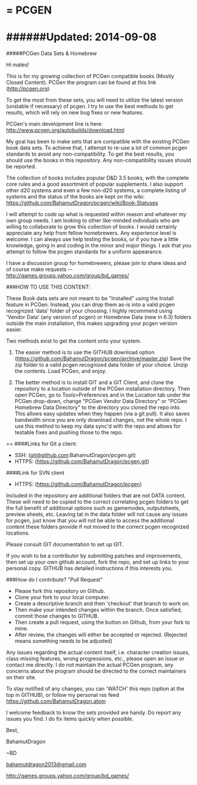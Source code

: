 =
PCGEN
=

######Updated: 2014-09-08
==========================
#####PCGen Data Sets & Homebrew

Hi mates! 


This is for my growing collection of PCGen compatible books (Mostly Closed Content). PCGen the program can be found at this link (http://pcgen.org)


To get the most from these sets, you will need to utilize the latest version (unstable if necessary) of pcgen. I try to use the best methods to get results, which will rely on new bug fixes or new features.


PCGen's main development line is here: http://www.pcgen.org/autobuilds/download.html


My goal has been to make sets that are compatible with the existing PCGen book data sets. To achieve that, I attempt to re-use a lot of common pcgen standards to avoid any non-compatibility. To get the best results, you should use the books in this repository. Any non-compatibility issues should be reported. 


The collection of books includes popular D&D 3.5 books, with the complete core rules and a good assortment of popular supplements. I also support other d20 systems and even a few non-d20 systems, a complete listing of systems and the status of the books are kept on the wiki: https://github.com/BahamutDragon/pcgen/wiki/Book-Statuses


I will attempt to code up what is requested within reason and whatever my own group needs. I am looking to other like-minded individuals who are willing to collaborate to grow this collection of books. I would certainly appreciate any help from fellow homebrewers. Any experience level is welcome. I can always use help testing the books, or if you have a little knowledge, going in and coding in the minor and major things. I ask that you attempt to follow the pcgen standards for a uniform appearance.


I have a discussion group for homebrewers, please join to share ideas and of course make requests -- http://games.groups.yahoo.com/group/bd_games/


###HOW TO USE THIS CONTENT:

These Book data sets are not meant to be "Installed" using the Install feature in PCGen. Instead, you can drop them as-is into a valid pcgen recognized 'data' folder of your choosing. I highly recommend using 'Vendor Data' (any version of pcgen) or Homebrew Data (new in 6.3) folders outside the main installation, this makes upgrading your pcgen version easier.

Two methods exist to get the content onto your system.

   1) The easier method is to use the GITHUB download option (https://github.com/BahamutDragon/pcgen/archive/master.zip)
Save the zip folder to a valid pcgen recognized data folder of your choice. Unzip the contents. Load PCGen, and enjoy.

   2) The better method is to install GIT and a GIT Client, and clone the repository to a location outside of the PCGen installation directory. Then open PCGen, go to Tools>Preferences and in the Location tab under the PCGen drop-down, change "PCGen Vendor Data Directory" or "PCGen Homebrew Data Directory" to the directory you cloned the repo into. This allows easy updates when they happen (via a git pull). It also saves bandwidth since you are only download changes, not the whole repo. I use this method to keep my data sync'd with the repo and allows for testable fixes and pushing those to the repo.

==
####Links for Git a client:
* SSH:   (git@github.com:BahamutDragon/pcgen.git)
* HTTPS: (https://github.com/BahamutDragon/pcgen.git)

####Link for SVN client 
* HTTPS: (https://github.com/BahamutDragon/pcgen)

Included in the repository are additional folders that are not DATA content. These will need to be copied to the correct correlating pcgen folders to get the full benefit of additional options such as gamemodes, outputsheets, preview sheets, etc. Leaving tat in the data folder will not cause any issues for pcgen, just know that you will not be able to access the additional content these folders provide if not moved to the correct pcgen recognized locations.

Please consult GIT documentation to set up GIT.

If you wish to be a contributor by submitting patches and improvements, then set up your own github account, fork the repo, and set up links to your personal copy. GITHUB has detailed instructions if this interests you.

###How do I contribute? "Pull Request"
* Please fork this repository on Github.
* Clone your fork to your local computer.
* Create a descriptive branch and then 'checkout' that branch to work on.
* Then make your intended changes within the branch. Once satisfied, commit those changes to GITHUB.
* Then create a pull request, using the button on Github, from your fork to mine.
* After review, the changes will either be accepted or rejected. (Rejected means something needs to be adjusted)


Any issues regarding the actual content itself, i.e. character creation issues, class missing features, wrong progressions, etc., please open an issue or contact me directly. I do not maintain the actual PCGen program, any concerns about the program should be directed to the correct maintainers on their site.


To stay notified of any changes, you can 'WATCH' this repo (option at the top in GITHUB), or follow my personal rss feed <https://github.com/BahamutDragon.atom>

I welcome feedback to know the sets provided are handy. Do report any issues you find. I do fix items quickly when possible.

Best,


BahamutDragon


~BD

bahamutdragon2013@gmail.com

http://games.groups.yahoo.com/group/bd_games/
